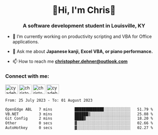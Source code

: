 <div class="main">
<h1 align="center">🌟Hi, I'm Chris🌟</h1>
<h3 align="center">A software development student in Louisville, KY</h3>

- 🔭 I’m currently working on productivity scripting and VBA for Office applications.

- 💬 Ask me about **Japanese kanji, Excel VBA, or piano performance.**

- 📫 How to reach me **christopher.dehner@outlook.com**

<h3 align="left">Connect with me:</h3>
<p align="left">
<a href="https://twitter.com/cyadehn" target="blank"><img align="center" src="https://cdn.jsdelivr.net/npm/simple-icons@3.0.1/icons/twitter.svg" alt="cyadehn" height="30" width="40" /></a>
<a href="https://linkedin.com/in/christopherdehnerii" target="blank"><img align="center" src="https://cdn.jsdelivr.net/npm/simple-icons@3.0.1/icons/linkedin.svg" alt="christopherdehnerii" height="30" width="40" /></a>
<a href="https://fb.com/christopherdehnerii" target="blank"><img align="center" src="https://cdn.jsdelivr.net/npm/simple-icons@3.0.1/icons/facebook.svg" alt="christopherdehnerii" height="30" width="40" /></a>
<a href="https://instagram.com/cyadehn" target="blank"><img align="center" src="https://cdn.jsdelivr.net/npm/simple-icons@3.0.1/icons/instagram.svg" alt="cyadehn" height="30" width="40" /></a>
</p>

<!--START_SECTION:waka-->

```txt
From: 25 July 2023 - To: 01 August 2023

OpenEdge ABL   7 mins          █████████████░░░░░░░░░░░░   51.79 %
VB.NET         3 mins          ██████▒░░░░░░░░░░░░░░░░░░   25.08 %
Git Config     2 mins          ████▓░░░░░░░░░░░░░░░░░░░░   18.20 %
Other          0 secs          ▓░░░░░░░░░░░░░░░░░░░░░░░░   02.66 %
AutoHotkey     0 secs          ▓░░░░░░░░░░░░░░░░░░░░░░░░   02.27 %
```

<!--END_SECTION:waka-->
